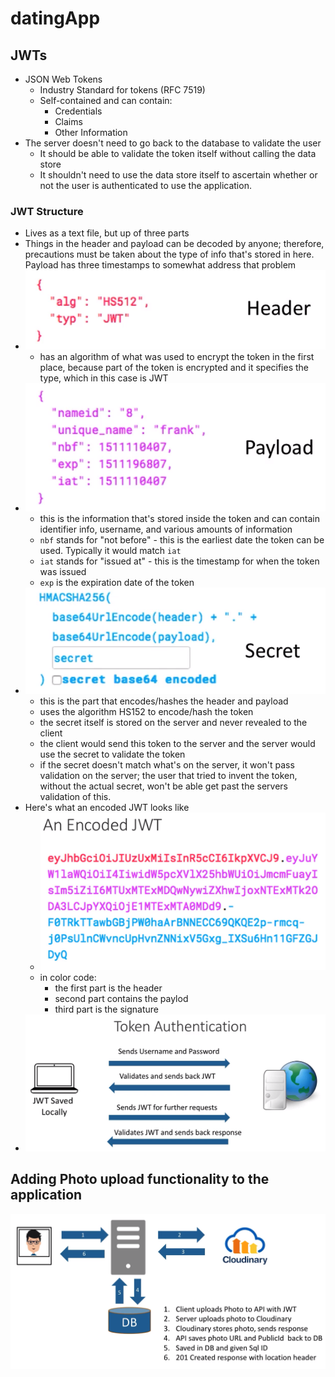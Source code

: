 # datingApp

## JWTs
- JSON Web Tokens
    - Industry Standard for tokens (RFC 7519)
    - Self-contained and can contain:
        - Credentials
        - Claims
        - Other Information
- The server doesn't need to go back to the database to validate the user 
    - It should be able to validate the token itself without calling the data store
    - It shouldn't need to use the data store itself to ascertain whether or not the user is authenticated to use the application.
### JWT Structure
- Lives as a text file, but up of three parts
- Things in the header and payload can be decoded by anyone; therefore, precautions must be taken about the type of info that's stored in here. Payload has three timestamps to somewhat address that problem
- ![JWT Structure](assets/img/032a.PNG)
    - has an algorithm of what was used to encrypt the token in the first place, because part of the token is encrypted and it specifies the type, which in this case is JWT
- ![JWT Structure](assets/img/032b.PNG)
    - this is the information that's stored inside the token and can contain identifier info, username, and various amounts of information
    - `nbf` stands for "not before" - this is the earliest date the token can be used. Typically it would match `iat`
    - `iat` stands for "issued at" - this is the timestamp for when the token was issued
    - `exp` is the expiration date of the token
- ![JWT Structure](assets/img/032c.PNG)
    - this is the part that encodes/hashes the header and payload
    - uses the algorithm HS152 to encode/hash the token
    - the secret itself is stored on the server and never revealed to the client
    - the client would send this token to the server and the server would use the secret to validate the token
    - if the secret doesn't match what's on the server, it won't pass validation on the server; the user that tried to invent the token, without the actual secret, won't be able get past the servers validation of this.
- Here's what an encoded JWT looks like 
    - ![JWT Structure](assets/img/032d.PNG)
    - in color code:
        - the first part is the header
        - second part contains the paylod
        - third part is the signature
- ![JWT Structure](assets/img/032e.PNG)

## Adding Photo upload functionality to the application
![Adding Photo upload functionality](assets/img/102a.PNG)